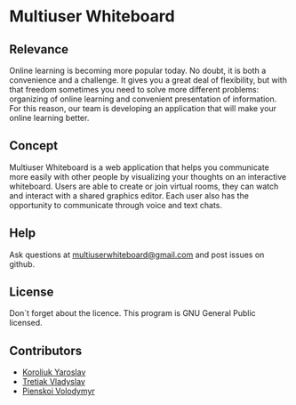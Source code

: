 # Multiuser Whiteboard

## Relevance
Online learning is becoming more popular today. No doubt, it is both a convenience and a challenge. It gives you a great deal of flexibility, but with that freedom sometimes you need to solve more different problems: organizing of online learning and convenient presentation of information. For this reason, our team is developing an application that will make your online learning better.

## Concept 
Multiuser Whiteboard is a web application that helps you communicate more easily with other people by visualizing your thoughts on an interactive whiteboard. Users are able to create or join virtual rooms, they can watch and interact with a shared graphics editor. Each user also has the opportunity to communicate through voice and text chats.

## Help
Ask questions at multiuserwhiteboard@gmail.com and post issues on github. 
## License
Don`t forget about the licence. This program is GNU General Public licensed.
## Contributors
- [Koroliuk Yaroslav](https://github.com/Koroliuk)
- [Tretiak Vladyslav](https://github.com/Proxima-C)
- [Pienskoi Volodymyr](https://github.com/Pienskoi)
